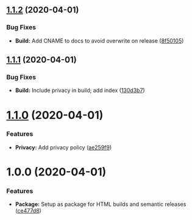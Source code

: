 ## [1.1.2](https://github.com/stencila/policies/compare/v1.1.1...v1.1.2) (2020-04-01)

### Bug Fixes

- **Build:** Add CNAME to docs to avoid overwrite on release ([8f50105](https://github.com/stencila/policies/commit/8f50105ca966423ff552d2a72042ad46630289bf))

## [1.1.1](https://github.com/stencila/policies/compare/v1.1.0...v1.1.1) (2020-04-01)

### Bug Fixes

- **Build:** Include privacy in build; add index ([130d3b7](https://github.com/stencila/policies/commit/130d3b79784e2b318db8f008fcf232a7dd7293de))

# [1.1.0](https://github.com/stencila/policies/compare/v1.0.0...v1.1.0) (2020-04-01)

### Features

- **Privacy:** Add privacy policy ([ae259f9](https://github.com/stencila/policies/commit/ae259f90309e41d127e8df44bb01c7077484c6de))

# 1.0.0 (2020-04-01)

### Features

- **Package:** Setup as package for HTML builds and semantic releases ([ce477d8](https://github.com/stencila/policies/commit/ce477d898d1a13081b37a416b6aab51fdccd1201))

